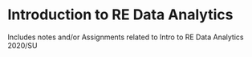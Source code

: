 # Introduction to RE Data Analytics
Includes notes and/or Assignments related to Intro to RE Data Analytics 2020/SU
